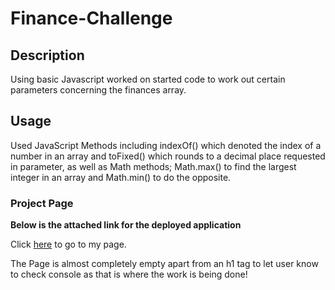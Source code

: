 # Finance-Challenge

## Description

Using basic Javascript worked on started code to work out certain parameters concerning the finances array. 

## Usage

Used JavaScript Methods including indexOf() which denoted the index of a number in an array and toFixed() which rounds to a decimal place requested in parameter, as well as Math methods; Math.max() to find the largest integer in an array and Math.min() to do the opposite.

### Project Page

**Below is the attached link for the deployed application**

Click [here](https://alecerf01.github.io/Random-Password-Generator/) to go to my page.

The Page is almost completely empty apart from an h1 tag to let user know to check console as that is where the work is being done!